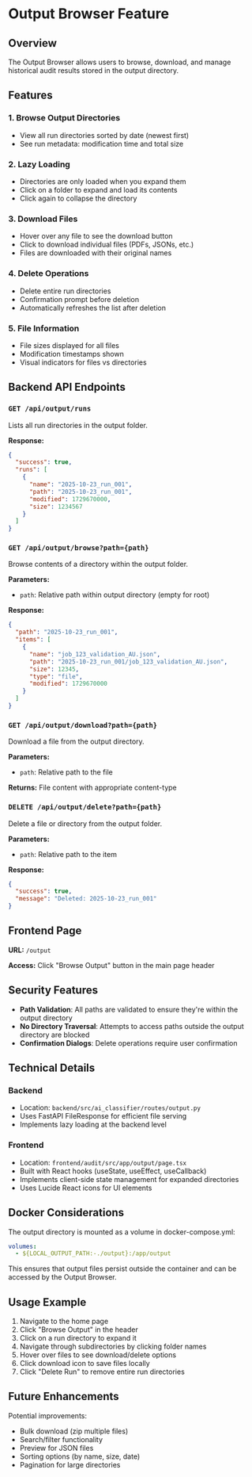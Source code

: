 # Output Browser Feature

## Overview
The Output Browser allows users to browse, download, and manage historical audit results stored in the output directory.

## Features

### 1. **Browse Output Directories**
- View all run directories sorted by date (newest first)
- See run metadata: modification time and total size

### 2. **Lazy Loading**
- Directories are only loaded when you expand them
- Click on a folder to expand and load its contents
- Click again to collapse the directory

### 3. **Download Files**
- Hover over any file to see the download button
- Click to download individual files (PDFs, JSONs, etc.)
- Files are downloaded with their original names

### 4. **Delete Operations**
- Delete entire run directories
- Confirmation prompt before deletion
- Automatically refreshes the list after deletion

### 5. **File Information**
- File sizes displayed for all files
- Modification timestamps shown
- Visual indicators for files vs directories

## Backend API Endpoints

### `GET /api/output/runs`
Lists all run directories in the output folder.

**Response:**
```json
{
  "success": true,
  "runs": [
    {
      "name": "2025-10-23_run_001",
      "path": "2025-10-23_run_001",
      "modified": 1729670000,
      "size": 1234567
    }
  ]
}
```

### `GET /api/output/browse?path={path}`
Browse contents of a directory within the output folder.

**Parameters:**
- `path`: Relative path within output directory (empty for root)

**Response:**
```json
{
  "path": "2025-10-23_run_001",
  "items": [
    {
      "name": "job_123_validation_AU.json",
      "path": "2025-10-23_run_001/job_123_validation_AU.json",
      "size": 12345,
      "type": "file",
      "modified": 1729670000
    }
  ]
}
```

### `GET /api/output/download?path={path}`
Download a file from the output directory.

**Parameters:**
- `path`: Relative path to the file

**Returns:** File content with appropriate content-type

### `DELETE /api/output/delete?path={path}`
Delete a file or directory from the output folder.

**Parameters:**
- `path`: Relative path to the item

**Response:**
```json
{
  "success": true,
  "message": "Deleted: 2025-10-23_run_001"
}
```

## Frontend Page

**URL:** `/output`

**Access:** Click "Browse Output" button in the main page header

## Security Features

- **Path Validation**: All paths are validated to ensure they're within the output directory
- **No Directory Traversal**: Attempts to access paths outside the output directory are blocked
- **Confirmation Dialogs**: Delete operations require user confirmation

## Technical Details

### Backend
- Location: `backend/src/ai_classifier/routes/output.py`
- Uses FastAPI FileResponse for efficient file serving
- Implements lazy loading at the backend level

### Frontend
- Location: `frontend/audit/src/app/output/page.tsx`
- Built with React hooks (useState, useEffect, useCallback)
- Implements client-side state management for expanded directories
- Uses Lucide React icons for UI elements

## Docker Considerations

The output directory is mounted as a volume in docker-compose.yml:
```yaml
volumes:
  - ${LOCAL_OUTPUT_PATH:-./output}:/app/output
```

This ensures that output files persist outside the container and can be accessed by the Output Browser.

## Usage Example

1. Navigate to the home page
2. Click "Browse Output" in the header
3. Click on a run directory to expand it
4. Navigate through subdirectories by clicking folder names
5. Hover over files to see download/delete options
6. Click download icon to save files locally
7. Click "Delete Run" to remove entire run directories

## Future Enhancements

Potential improvements:
- Bulk download (zip multiple files)
- Search/filter functionality
- Preview for JSON files
- Sorting options (by name, size, date)
- Pagination for large directories

